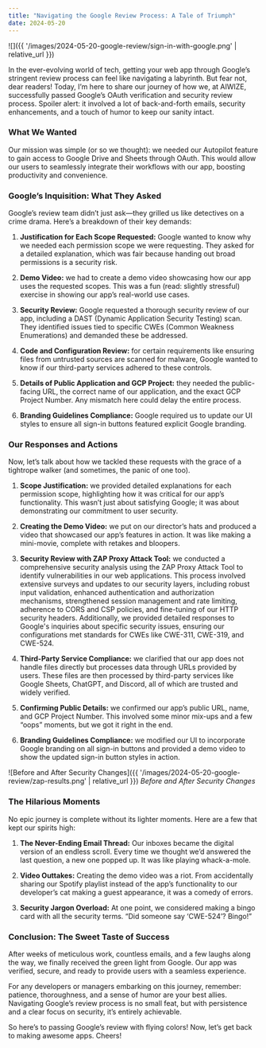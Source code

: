 ```yaml
---
title: "Navigating the Google Review Process: A Tale of Triumph"
date: 2024-05-20
---
```


![]({{ '/images/2024-05-20-google-review/sign-in-with-google.png' | relative_url }})

In the ever-evolving world of tech, getting your web app through Google’s stringent review process can feel like navigating a labyrinth. But fear not, dear readers! Today, I’m here to share our journey of how we, at AIWIZE, successfully passed Google’s OAuth verification and security review process. Spoiler alert: it involved a lot of back-and-forth emails, security enhancements, and a touch of humor to keep our sanity intact.

### What We Wanted

Our mission was simple (or so we thought): we needed our Autopilot feature to gain access to Google Drive and Sheets through OAuth. This would allow our users to seamlessly integrate their workflows with our app, boosting productivity and convenience.

### Google’s Inquisition: What They Asked

Google’s review team didn’t just ask—they grilled us like detectives on a crime drama. Here’s a breakdown of their key demands:

1. **Justification for Each Scope Requested:** Google wanted to know why we needed each permission scope we were requesting. They asked for a detailed explanation, which was fair because handing out broad permissions is a security risk.

2. **Demo Video:** we had to create a demo video showcasing how our app uses the requested scopes. This was a fun (read: slightly stressful) exercise in showing our app’s real-world use cases.

3. **Security Review:** Google requested a thorough security review of our app, including a DAST (Dynamic Application Security Testing) scan. They identified issues tied to specific CWEs (Common Weakness Enumerations) and demanded these be addressed.

4. **Code and Configuration Review:** for certain requirements like ensuring files from untrusted sources are scanned for malware, Google wanted to know if our third-party services adhered to these controls.

5. **Details of Public Application and GCP Project:** they needed the public-facing URL, the correct name of our application, and the exact GCP Project Number. Any mismatch here could delay the entire process.

6. **Branding Guidelines Compliance:** Google required us to update our UI styles to ensure all sign-in buttons featured explicit Google branding.

### Our Responses and Actions

Now, let’s talk about how we tackled these requests with the grace of a tightrope walker (and sometimes, the panic of one too).

1. **Scope Justification:** we provided detailed explanations for each permission scope, highlighting how it was critical for our app’s functionality. This wasn’t just about satisfying Google; it was about demonstrating our commitment to user security.

2. **Creating the Demo Video:** we put on our director’s hats and produced a video that showcased our app’s features in action. It was like making a mini-movie, complete with retakes and bloopers.

3. **Security Review with ZAP Proxy Attack Tool:** we conducted a comprehensive security analysis using the ZAP Proxy Attack Tool to identify vulnerabilities in our web applications. This process involved extensive surveys and updates to our security layers, including robust input validation, enhanced authentication and authorization mechanisms, strengthened session management and rate limiting, adherence to CORS and CSP policies, and fine-tuning of our HTTP security headers. Additionally, we provided detailed responses to Google's inquiries about specific security issues, ensuring our configurations met standards for CWEs like CWE-311, CWE-319, and CWE-524.

4. **Third-Party Service Compliance:** we clarified that our app does not handle files directly but processes data through URLs provided by users. These files are then processed by third-party services like Google Sheets, ChatGPT, and Discord, all of which are trusted and widely verified.

5. **Confirming Public Details:** we confirmed our app’s public URL, name, and GCP Project Number. This involved some minor mix-ups and a few “oops” moments, but we got it right in the end.

6. **Branding Guidelines Compliance:** we modified our UI to incorporate Google branding on all sign-in buttons and provided a demo video to show the updated sign-in button styles in action.

![Before and After Security Changes]({{ '/images/2024-05-20-google-review/zap-results.png' | relative_url }})
_Before and After Security Changes_

### The Hilarious Moments

No epic journey is complete without its lighter moments. Here are a few that kept our spirits high:

1. **The Never-Ending Email Thread:** Our inboxes became the digital version of an endless scroll. Every time we thought we’d answered the last question, a new one popped up. It was like playing whack-a-mole.

2. **Video Outtakes:** Creating the demo video was a riot. From accidentally sharing our Spotify playlist instead of the app’s functionality to our developer’s cat making a guest appearance, it was a comedy of errors.

3. **Security Jargon Overload:** At one point, we considered making a bingo card with all the security terms. “Did someone say ‘CWE-524’? Bingo!”

### Conclusion: The Sweet Taste of Success

After weeks of meticulous work, countless emails, and a few laughs along the way, we finally received the green light from Google. Our app was verified, secure, and ready to provide users with a seamless experience.

For any developers or managers embarking on this journey, remember: patience, thoroughness, and a sense of humor are your best allies. Navigating Google’s review process is no small feat, but with persistence and a clear focus on security, it’s entirely achievable.

So here’s to passing Google’s review with flying colors! Now, let’s get back to making awesome apps. Cheers!

<style>
img + em {
    display: block;
    text-align: center;

    font-size: 0.9em;
    color: #777;
}
</style>

